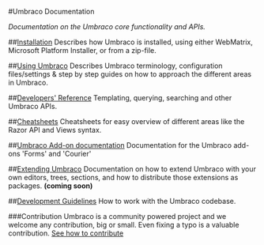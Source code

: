 #Umbraco Documentation

_Documentation on the Umbraco core functionality and APIs._

##[Installation](Installation/index.md)
Describes how Umbraco is installed, using either WebMatrix, Microsoft Platform Installer, or from a zip-file.

##[Using Umbraco](Using-Umbraco/index.md)
Describes Umbraco terminology, configuration files/settings & step by step guides on how to approach the different areas in Umbraco.

##[Developers' Reference](Reference/index.md)
Templating, querying, searching and other Umbraco APIs.

##[Cheatsheets](Cheatsheets/index.md)
Cheatsheets for easy overview of different areas like the Razor API and Views syntax.

##[Umbraco Add-on documentation](Products/index.md)
Documentation for the Umbraco add-ons 'Forms' and 'Courier'

##[Extending Umbraco](Extending-Umbraco/index.md)
Documentation on how to extend Umbraco with your own editors, trees, sections, and how to distribute those extensions as packages. **(coming soon)**

##[Development Guidelines](Development-Guidelines/index.md)
How to work with the Umbraco codebase.

###Contribution
Umbraco is a community powered project and we welcome any contribution, big or small. Even fixing a typo is a valuable contribution.
[See how to contribute](https://github.com/umbraco/Umbraco4Docs)
